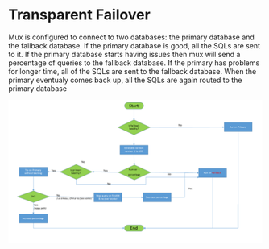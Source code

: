 Transparent Failover
====================

Mux is configured to connect to two databases: the primary database and the fallback database. If the primary database is good, all the SQLs are sent to it. If the primary database starts having issues then mux will send a percentage of queries to the fallback database. If the primary has problems for longer time, all of the SQLs are sent to the fallback database. When the primary eventualy comes back up, all the SQLs are again routed to the primary database  

<img src="taf.png">  

